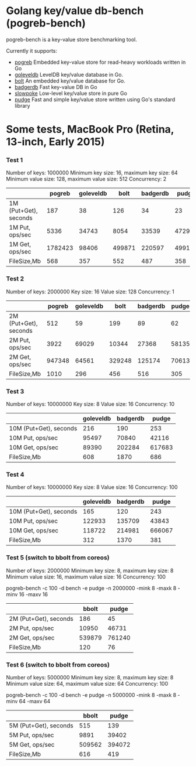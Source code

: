 Golang key/value db-bench (pogreb-bench)
========================================

pogreb-bench is a key-value store benchmarking tool. 


Currently it supports:

* [pogreb](https://github.com/akrylysov/pogreb) Embedded key-value store for read-heavy workloads written in Go
* [goleveldb](https://github.com/syndtr/goleveldb/) LevelDB key/value database in Go.
* [bolt](go.etcd.io/bbolt) An embedded key/value database for Go.
* [badgerdb](https://github.com/dgraph-io/badger) Fast key-value DB in Go
* [slowpoke](https://github.com/recoilme/slowpoke) Low-level key/value store in pure Go
* [pudge](https://github.com/recoilme/pudge) Fast and simple key/value store written using Go's standard library


Some tests, MacBook Pro (Retina, 13-inch, Early 2015)
=====================================================


### Test 1
Number of keys: 1000000
Minimum key size: 16, maximum key size: 64
Minimum value size: 128, maximum value size: 512
Concurrency: 2


|                       | pogreb  | goleveldb | bolt   | badgerdb | pudge  | slowpoke | pudge(mem) |
|-----------------------|---------|-----------|--------|----------|--------|----------|------------|
| 1M (Put+Get), seconds | 187     | 38        | 126    | 34       | 23     | 23       | 2          |
| 1M Put, ops/sec       | 5336    | 34743     | 8054   | 33539    | 47298  | 46789    | 439581     |
| 1M Get, ops/sec       | 1782423 | 98406     | 499871 | 220597   | 499172 | 445783   | 1652069    |
| FileSize,Mb           | 568     | 357       | 552    | 487      | 358    | 358      | 358        |



### Test 2
Number of keys: 2000000
Key size: 16
Value size: 128
Concurrency: 1


|                       | pogreb  | goleveldb | bolt   | badgerdb | pudge  | slowpoke | pudge(mem) |
|-----------------------|---------|-----------|--------|----------|--------|----------|------------|
| 2M (Put+Get), seconds | 512     | 59        | 199    | 89       | 62     | 56       | 5          |
| 2M Put, ops/sec       | 3922    | 69029     | 10344  | 27368    | 58135  | 59590    | 553112     |
| 2M Get, ops/sec       | 947348  | 64561     | 329248 | 125174   | 70613  | 86120    | 1014628    |
| FileSize,Mb           | 1010    | 296       | 456    | 516      | 305    | 305      | 305        |


### Test 3
Number of keys: 10000000
Key size: 8
Value size: 16
Concurrency: 10


|                       | goleveldb | badgerdb | pudge  |
|-----------------------|-----------|----------|--------|
| 10M (Put+Get), seconds| 216       | 190      | 253    |
| 10M Put, ops/sec      | 95497     | 70840    | 42116  |
| 10M Get, ops/sec      | 89390     | 202284   | 617683 |
| FileSize,Mb           | 608       | 1870     | 686    |


### Test 4
Number of keys: 10000000
Key size: 8
Value size: 16
Concurrency: 100


|                       | goleveldb | badgerdb | pudge  |
|-----------------------|-----------|----------|--------|
| 10M (Put+Get), seconds| 165       | 120      | 243    |
| 10M Put, ops/sec      | 122933    | 135709   | 43843  |
| 10M Get, ops/sec      | 118722    | 214981   | 666067 |
| FileSize,Mb           | 312       | 1370     | 381    |


### Test 5 (switch to bbolt from coreos)
Number of keys: 2000000
Minimum key size: 8, maximum key size: 8
Minimum value size: 16, maximum value size: 16
Concurrency: 100

pogreb-bench -c 100 -d bench -e pudge -n 2000000 -mink 8 -maxk 8 -minv 16 -maxv 16

|                       |  bbolt    | pudge  |
|-----------------------|-----------|--------|
| 2M (Put+Get), seconds | 186       | 45     |
| 2M Put, ops/sec       | 10950     | 46731  |
| 2M Get, ops/sec       | 539879    | 761240 |
| FileSize,Mb           | 120       | 76     |


### Test 6 (switch to bbolt from coreos)
Number of keys: 5000000
Minimum key size: 8, maximum key size: 8
Minimum value size: 64, maximum value size: 64
Concurrency: 100

pogreb-bench -c 100 -d bench -e pudge -n 5000000 -mink 8 -maxk 8 -minv 64 -maxv 64

|                       |  bbolt    | pudge  |
|-----------------------|-----------|--------|
| 5M (Put+Get), seconds | 515       | 139    |
| 5M Put, ops/sec       | 9891      | 39402  |
| 5M Get, ops/sec       | 509562    | 394072 |
| FileSize,Mb           | 616       | 419    |
